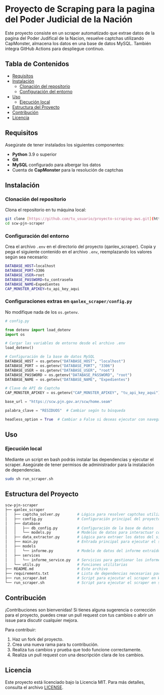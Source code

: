 # Proyecto de Scraping para la pagina del Poder Judicial de la Nación

Este proyecto consiste en un scraper automatizado que extrae datos de la pagina del Poder Judifical de la Nacion, resuelve captchas utilizando CapMonster, almacena los datos en una base de datos MySQL. También integra GitHub Actions para despliegue continuo.

## Tabla de Contenidos

- [Requisitos](#requisitos)
- [Instalación](#instalación)
  - [Clonación del repositorio](#clonación-del-repositorio)
  - [Configuración del entorno](#configuración-del-entorno)
- [Uso](#uso)
  - [Ejecución local](#ejecución-local)
- [Estructura del Proyecto](#estructura-del-proyecto)
- [Contribución](#contribución)
- [Licencia](#licencia)

## Requisitos

Asegúrate de tener instalados los siguientes componentes:

- **Python** 3.9 o superior
- **Git**
- **MySQL** configurado para albergar los datos
- Cuenta de **CapMonster** para la resolución de captchas

## Instalación

### Clonación del repositorio

Clona el repositorio en tu máquina local:

```bash
git clone [https://github.com/tu_usuario/proyecto-scraping-aws.git](https://github.com/Tuquito1337/scw-pjn-scraper)
cd scw-pjn-scraper
```

### Configuración del entorno

Crea el archivo `.env` en el directorio del proyecto (qanlex_scraper). Copia y pega el siguiente contenido en el archivo `.env`, reemplazando los valores según sea necesario:

```bash
DATABASE_HOST=localhost
DATABASE_PORT=3306
DATABASE_USER=root
DATABASE_PASSWORD=tu_contraseña
DATABASE_NAME=Expedientes
CAP_MONSTER_APIKEY=tu_api_key_aqui
```

### Configuraciones extras en `qanlex_scraper/config.py`

No modifique nada de los `os.getenv`.

```python
# config.py

from dotenv import load_dotenv
import os

# Cargar las variables de entorno desde el archivo .env
load_dotenv()

# Configuración de la base de datos MySQL
DATABASE_HOST = os.getenv("DATABASE_HOST", "localhost")
DATABASE_PORT = os.getenv("DATABASE_PORT", "3306")
DATABASE_USER = os.getenv("DATABASE_USER", "root")
DATABASE_PASSWORD = os.getenv("DATABASE_PASSWORD", "root")
DATABASE_NAME = os.getenv("DATABASE_NAME", "Expedientes")

# Clave de API de Captcha
CAP_MONSTER_APIKEY = os.getenv("CAP_MONSTER_APIKEY", "tu_api_key_aqui")

base_url = "https://scw.pjn.gov.ar/scw/home.seam"

palabra_clave = "RESIDUOS"  # Cambiar según tu búsqueda

headless_option = True  # Cambiar a False si deseas ejecutar con navegador visible
```

## Uso

### Ejecución local

Mediante un script en bash podrás instalar las dependencias y ejecutar el scraper. Asegúrate de tener permisos de administrador para la instalación de dependencias.

```bash
sudo sh run_scraper.sh
```

## Estructura del Proyecto

```bash
scw-pjn-scraper
├── qanlex_scraper
│   ├── captcha_solver.py        # Lógica para resolver captchas utilizando CapMonster
│   ├── config.py                # Configuración principal del proyecto
│   ├── database
│   │   ├── db_config.py         # Configuración de la base de datos
│   │   └── models.py            # Modelos de datos para interactuar con la base de datos
│   ├── data_extractor.py        # Lógica para extraer los datos del sitio web
│   ├── main.py                  # Entrada principal para ejecutar el scraper
│   ├── models
│   │   └── informe.py           # Modelo de datos del informe extraído
│   ├── services
│   │   └── informe_service.py   # Servicios para gestionar los informes
│   └── utils.py                 # Funciones utilitarias
├── README.md                    # Este archivo
├── requirements.txt             # Lista de dependencias necesarias para el proyecto
├── run_scraper.bat              # Script para ejecutar el scraper en Windows
└── run_scraper.sh               # Script para ejecutar el scraper en sistemas Unix/Linux
```

## Contribución

¡Contribuciones son bienvenidas! Si tienes alguna sugerencia o corrección para el proyecto, puedes crear un pull request con tus cambios o abrir un issue para discutir cualquier mejora.

Para contribuir:

1. Haz un fork del proyecto.
2. Crea una nueva rama para tu contribución.
3. Realiza tus cambios y prueba que todo funcione correctamente.
4. Realiza un pull request con una descripción clara de los cambios.

## Licencia

Este proyecto está licenciado bajo la Licencia MIT. Para más detalles, consulta el archivo [LICENSE](LICENSE).
